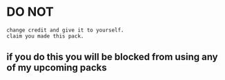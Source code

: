 # DO NOT
    change credit and give it to yourself.
    claim you made this pack.
## if you do this you will be blocked from using any of my upcoming packs
